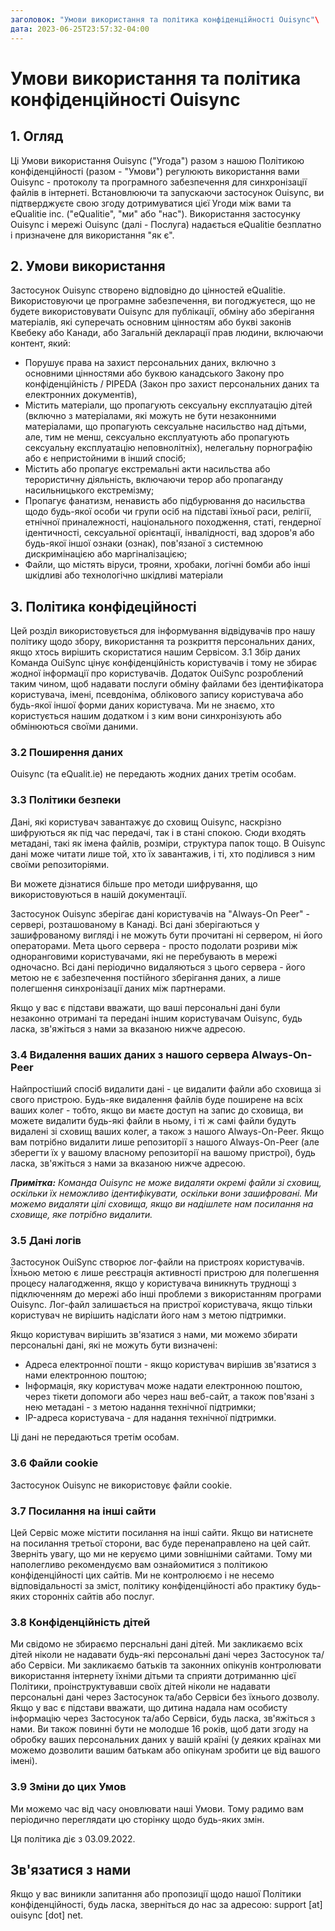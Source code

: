 ```yaml
---
заголовок: "Умови використання та політика конфіденційності Ouisync"\
дата: 2023-06-25T23:57:32-04:00
---
```



# Умови використання та політика конфіденційності Ouisync

## 1. Огляд
Ці Умови використання Ouisync ("Угода") разом з нашою Політикою конфіденційності
(разом - "Умови") регулюють використання вами Ouisync - протоколу та програмного
забезпечення для синхронізації файлів в інтернеті. Встановлюючи та запускаючи
застосунок Ouisync, ви підтверджуєте свою згоду дотримуватися цієї Угоди між
вами та eQualitie inc. ("eQualitie", "ми" або "нас"). Використання застосунку
Ouisync і мережі Ouisync (далі - Послуга) надається eQualitie безплатно і
призначене для використання "як є".

## 2. Умови використання
Застосунок Ouisync створено відповідно до цінностей eQualitie. Використовуючи це
програмне забезпечення, ви погоджуєтеся, що не будете використовувати Ouisync
для публікації, обміну або зберігання матеріалів, які суперечать основним
цінностям або букві законів Квебеку або Канади, або Загальній декларації прав
людини, включаючи контент, який:
* Порушує права на захист персональних даних, включно з основними цінностями або
  буквою канадського Закону про конфіденційність / PIPEDA (Закон про захист
  персональних даних та електронних документів),
* Містить матеріали, що пропагують сексуальну експлуатацію дітей (включно з
  матеріалами, які можуть не бути незаконними матеріалами, що пропагують
  сексуальне насильство над дітьми, але, тим не менш, сексуально експлуатують
  або пропагують сексуальну експлуатацію неповнолітніх), нелегальну порнографію
  або є непристойними в інший спосіб;
* Містить або пропагує екстремальні акти насильства або терористичну діяльність,
  включаючи терор або пропаганду насильницького екстремізму;
* Пропагує фанатизм, ненависть або підбурювання до насильства щодо будь-якої
  особи чи групи осіб на підставі їхньої раси, релігії, етнічної приналежності,
  національного походження, статі, гендерної ідентичності, сексуальної
  орієнтації, інвалідності, вад здоров'я або будь-якої іншої ознаки (ознак),
  пов'язаної з системною дискримінацією або маргіналізацією;
* Файли, що містять віруси, трояни, хробаки, логічні бомби або інші шкідливі або
  технологічно шкідливі матеріали

## 3. Політика конфідеційності

Цей розділ використовується для інформування відвідувачів про нашу політику щодо
збору, використання та розкриття персональних даних, якщо хтось вирішить
скористатися нашим Сервісом. 3.1 Збір даних Команда OuiSync цінує
конфіденційність користувачів і тому не збирає жодної інформації про
користувачів. Додаток OuiSync розроблений таким чином, щоб надавати послуги
обміну файлами без ідентифікатора користувача, імені, псевдоніма, облікового
запису користувача або будь-якої іншої форми даних користувача. Ми не знаємо,
хто користується нашим додатком і з ким вони синхронізують або обмінюються
своїми даними.

### 3.2 Поширення даних
Ouisync (та eQualit.ie) не передають жодних даних третім особам.

### 3.3 Політики безпеки
Дані, які користувач завантажує до сховищ Ouisync, наскрізно шифруються як під
час передачі, так і в стані спокою. Сюди входять метадані, такі як імена файлів,
розміри, структура папок тощо. В Ouisync дані може читати лише той, хто їх
завантажив, і ті, хто поділився з ним своїми репозиторіями.

Ви можете дізнатися більше про методи шифрування, що використовуються в нашій
документації.

Застосунок Ouisync зберігає дані користувачів на "Always-On Peer" - сервері,
розташованому в Канаді. Всі дані зберігаються у зашифрованому вигляді і не
можуть бути прочитані ні сервером, ні його операторами. Мета цього сервера -
просто подолати розриви між одноранговими користувачами, які не перебувають в
мережі одночасно. Всі дані періодично видаляються з цього сервера - його метою
не є забезпечення постійного зберігання даних, а лише полегшення синхронізації
даних між партнерами.

Якщо у вас є підстави вважати, що ваші персональні дані були незаконно отримані
та передані іншим користувачам Ouisync, будь ласка, зв'яжіться з нами за
вказаною нижче адресою.

### 3.4 Видалення ваших даних з нашого сервера Always-On-Peer
Найпростіший спосіб видалити дані - це видалити файли або сховища зі свого
пристрою. Будь-яке видалення файлів буде поширене на всіх ваших колег - тобто,
якщо ви маєте доступ на запис до сховища, ви можете видалити будь-які файли в
ньому, і ті ж самі файли будуть видалені зі сховищ ваших колег, а також з нашого
Always-On-Peer. Якщо вам потрібно видалити лише репозиторії з нашого
Always-On-Peer (але зберегти їх у вашому власному репозиторії на вашому
пристрої), будь ласка, зв'яжіться з нами за вказаною нижче адресою.

***Примітка:** Команда Ouisync не може видаляти окремі файли зі сховищ, оскільки
їх неможливо ідентифікувати, оскільки вони зашифровані. Ми можемо видаляти цілі
сховища, якщо ви надішлете нам посилання на сховище, яке потрібно видалити.*

### 3.5 Дані логів
Застосунок OuiSync створює лог-файли на пристроях користувачів. Їхньою метою є
лише реєстрація активності пристрою для полегшення процесу налагодження, якщо у
користувача виникнуть труднощі з підключенням до мережі або інші проблеми з
використанням програми Ouisync. Лог-файл залишається на пристрої користувача,
якщо тільки користувач не вирішить надіслати його нам з метою підтримки.

Якщо користувач вирішить зв'язатися з нами, ми можемо збирати персональні дані,
які не можуть бути визначені:
* Адреса електронної пошти - якщо користувач вирішив зв'язатися з нами
  електронною поштою;
* Інформація, яку користувач може надати електронною поштою, через тікети
  допомоги або через наш веб-сайт, а також пов'язані з нею метадані - з метою
  надання технічної підтримки;
* IP-адреса користувача - для надання технічної підтримки.

Ці дані не передаються третім особам.

### 3.6 Файли cookie
Застосунок Ouisync не використовує файли cookie.

### 3.7 Посилання на інші сайти
Цей Сервіс може містити посилання на інші сайти. Якщо ви натиснете на посилання
третьої сторони, вас буде перенаправлено на цей сайт. Зверніть увагу, що ми не
керуємо цими зовнішніми сайтами. Тому ми наполегливо рекомендуємо вам
ознайомитися з політикою конфіденційності цих сайтів. Ми не контролюємо і не
несемо відповідальності за зміст, політику конфіденційності або практику
будь-яких сторонніх сайтів або послуг.

### 3.8 Конфіденційність дітей
Ми свідомо не збираємо перснальні дані дітей. Ми закликаємо всіх дітей ніколи не
надавати будь-які персональні дані через Застосунок та/або Сервіси. Ми
закликаємо батьків та законних опікунів контролювати використання інтернету
їхніми дітьми та сприяти дотриманню цієї Політики, проінструктувавши своїх дітей
ніколи не надавати персональні дані через Застосунок та/або Сервіси без їхнього
дозволу. Якщо у вас є підстави вважати, що дитина надала нам особисту інформацію
через Застосунок та/або Сервіси, будь ласка, зв'яжіться з нами. Ви також повинні
бути не молодше 16 років, щоб дати згоду на обробку ваших персональних даних у
вашій країні (у деяких країнах ми можемо дозволити вашим батькам або опікунам
зробити це від вашого імені).

### 3.9 Зміни до цих Умов
Ми можемо час від часу оновлювати наші Умови. Тому радимо вам періодично
переглядати цю сторінку щодо будь-яких змін.

Ця політика діє з 03.09.2022.

## Зв'язатися з нами
Якщо у вас виникли запитання або пропозиції щодо нашої Політики
конфіденційності, будь ласка, зверніться до нас за адресою: support [at] ouisync
[dot] net.

